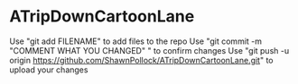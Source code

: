 # ATripDownCartoonLane

Use "git add FILENAME" to add files to the repo
Use "git commit -m "COMMENT WHAT YOU CHANGED" " to confirm changes
Use "git push -u origin https://github.com/ShawnPollock/ATripDownCartoonLane.git" to upload your changes

